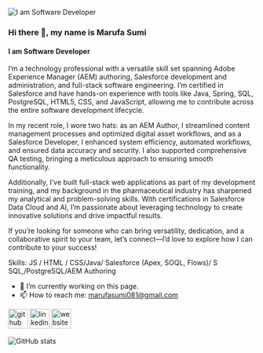 ![I am Software Developer](https://media.licdn.com/dms/image/v2/C5616AQEqCjA5NQ4aJg/profile-displaybackgroundimage-shrink_350_1400/profile-displaybackgroundimage-shrink_350_1400/0/1667921467859?e=1742428800&v=beta&t=c-58dnssvZ7q2yF71h3yN5m0MU2_oofvHITrYtNmyWU)

### Hi there 👋, my name is Marufa Sumi
#### I am Software Developer

I’m a technology professional with a versatile skill set spanning Adobe Experience Manager (AEM) authoring, Salesforce development and administration, and full-stack software engineering. I’m certified in Salesforce and have hands-on experience with tools like Java, Spring, SQL, PostgreSQL, HTML5, CSS, and JavaScript, allowing me to contribute across the entire software development lifecycle.

In my recent role, I wore two hats: as an AEM Author, I streamlined content management processes and optimized digital asset workflows, and as a Salesforce Developer, I enhanced system efficiency, automated workflows, and ensured data accuracy and security. I also supported comprehensive QA testing, bringing a meticulous approach to ensuring smooth functionality.

Additionally, I’ve built full-stack web applications as part of my development training, and my background in the pharmaceutical industry has sharpened my analytical and problem-solving skills. With certifications in Salesforce Data Cloud and AI, I’m passionate about leveraging technology to create innovative solutions and drive impactful results.

If you’re looking for someone who can bring versatility, dedication, and a collaborative spirit to your team, let’s connect—I’d love to explore how I can contribute to your success!

Skills:  JS / HTML / CSS/Java/ Salesforce (Apex, SOQL, Flows)/ S SQL,/PostgreSQL/AEM Authoring

- 🔭 I’m currently working on this page. 
- 📫 How to reach me: marufasumi081@gmail.com 


[<img src='https://cdn.jsdelivr.net/npm/simple-icons@3.0.1/icons/github.svg' alt='github' height='40'>](https://github.com/https://github.com/marufasumi)  [<img src='https://cdn.jsdelivr.net/npm/simple-icons@3.0.1/icons/linkedin.svg' alt='linkedin' height='40'>](https://www.linkedin.com/in/www.linkedin.com/in/marufasumi/)  [<img src='https://cdn.jsdelivr.net/npm/simple-icons@3.0.1/icons/icloud.svg' alt='website' height='40'>](https://marufasumi.vercel.app)  

![GitHub stats](https://github-readme-stats.vercel.app/api?username=https://github.com/marufasumi&show_icons=true&count_private=true)  


